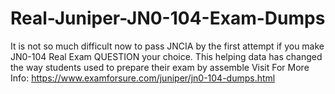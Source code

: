 # Real-Juniper-JN0-104-Exam-Dumps
It is not so much difficult now to pass JNCIA by the first attempt if you make JN0-104 Real Exam QUESTION your choice. This helping data has changed the way students used to prepare their exam by assemble   Visit For More Info: https://www.examforsure.com/juniper/jn0-104-dumps.html
